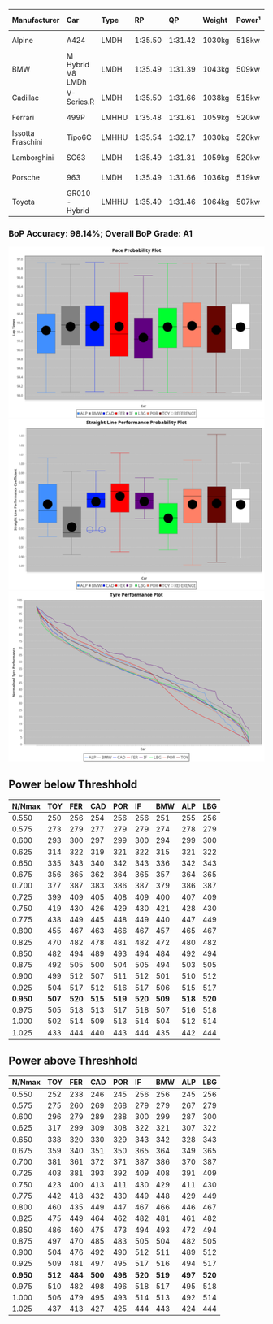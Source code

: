|Manufacturer|Car|Type|RP|QP|Weight|Power¹|Threshhold|PINC|Power²|E/Stint|AVG Vmax|FDS|RDLC|L/Stint|BOP-Grade|ModelAccuracy|ModelPoints|Match%|
|:-|:-|:-|:-|:-|:-|:-|:-|:-|:-|:-|:-|:-|:-|:-|:-|:-|:-|:-|
|Alpine|A424|LMDH|1:35.50|1:31.42|1030kg|518kw|210.0kph|-4%|497kw|899MJ|291.45kph-310.46kph|-|1.03|37|~A1|81.46%|523|100.00%|
|BMW|M Hybrid V8 LMDh|LMDH|1:35.49|1:31.39|1043kg|509kw|210.0kph|2%|519kw|897MJ|288.60kph-310.44kph|-|1.02|37|~A1|98.60%|1690|100.00%|
|Cadillac|V-Series.R|LMDH|1:35.50|1:31.66|1038kg|515kw|210.0kph|-3%|500kw|882MJ|286.34kph-308.76kph|-|1.02|37|~A1|98.38%|1765|96.65%|
|Ferrari|499P|LMHHU|1:35.48|1:31.61|1059kg|520kw|210.0kph|-7%|484kw|886MJ|288.50kph-309.06kph|190kph|1.03|37|~A1|92.24%|2247|100.00%|
|Issotta Fraschini|Tipo6C|LMHHU|1:35.54|1:32.17|1030kg|520kw|210.0kph|0%|520kw|917MJ|294.85kph-304.71kph|170kph|1.08|37|+A2|66.67%|96|92.46%|
|Lamborghini|SC63|LMDH|1:35.49|1:31.31|1059kg|520kw|210.0kph|0%|520kw|901MJ|289.36kph-306.15kph|-|1.03|37|~A1|96.77%|419|96.00%|
|Porsche|963|LMDH|1:35.49|1:31.66|1036kg|519kw|210.0kph|-4%|498kw|892MJ|288.05kph-309.65kph|-|1.02|37|~A1|96.81%|5438|100.00%|
|Toyota|GR010 - Hybrid|LMHHU|1:35.49|1:31.46|1064kg|507kw|210.0kph|1%|512kw|901MJ|287.96kph-317.47kph|190kph|1.03|37|~A1|86.04%|1751|100.00%|

### BoP Accuracy: 98.14%; Overall BoP Grade: A1
![](BOP/WEC2024/IMOLA/DUALSTAGE/IMG/AUTO.png)![](BOP/WEC2024/IMOLA/DUALSTAGE/IMG/AUTO_sp.png)![](BOP/WEC2024/IMOLA/DUALSTAGE/IMG/AUTO_tw.png)
## Power below Threshhold
|N/Nmax|TOY|FER|CAD|POR|IF|BMW|ALP|LBG|
|:-|:-|:-|:-|:-|:-|:-|:-|:-|
|0.550|250|256|254|256|256|251|255|256|
|0.575|273|279|277|279|279|274|278|279|
|0.600|293|300|297|299|300|294|299|300|
|0.625|314|322|319|321|322|315|321|322|
|0.650|335|343|340|342|343|336|342|343|
|0.675|356|365|362|364|365|357|364|365|
|0.700|377|387|383|386|387|379|386|387|
|0.725|399|409|405|408|409|400|407|409|
|0.750|419|430|426|429|430|421|428|430|
|0.775|438|449|445|448|449|440|447|449|
|0.800|455|467|463|466|467|457|465|467|
|0.825|470|482|478|481|482|472|480|482|
|0.850|482|494|489|493|494|484|492|494|
|0.875|492|505|500|504|505|494|503|505|
|0.900|499|512|507|511|512|501|510|512|
|0.925|504|517|512|516|517|506|515|517|
|**0.950**|**507**|**520**|**515**|**519**|**520**|**509**|**518**|**520**|
|0.975|505|518|513|517|518|507|516|518|
|1.000|502|514|509|513|514|504|512|514|
|1.025|433|444|440|443|444|435|442|444|

## Power above Threshhold
|N/Nmax|TOY|FER|CAD|POR|IF|BMW|ALP|LBG|
|:-|:-|:-|:-|:-|:-|:-|:-|:-|
|0.550|252|238|246|245|256|256|245|256|
|0.575|275|260|269|268|279|279|267|279|
|0.600|296|279|289|288|300|299|287|300|
|0.625|317|299|309|308|322|321|307|322|
|0.650|338|320|330|329|343|342|328|343|
|0.675|359|340|351|350|365|364|349|365|
|0.700|381|361|372|371|387|386|370|387|
|0.725|403|381|393|392|409|408|391|409|
|0.750|423|400|413|411|430|429|411|430|
|0.775|442|418|432|430|449|448|429|449|
|0.800|460|435|449|447|467|466|446|467|
|0.825|475|449|464|462|482|481|461|482|
|0.850|486|460|475|473|494|493|472|494|
|0.875|497|470|485|483|505|504|482|505|
|0.900|504|476|492|490|512|511|489|512|
|0.925|509|481|497|495|517|516|494|517|
|**0.950**|**512**|**484**|**500**|**498**|**520**|**519**|**497**|**520**|
|0.975|510|482|498|496|518|517|495|518|
|1.000|506|479|495|493|514|513|492|514|
|1.025|437|413|427|425|444|443|424|444|
